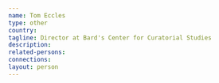 ```yaml
---
name: Tom Eccles
type: other
country:
tagline: Director at Bard's Center for Curatorial Studies
description:
related-persons:
connections:
layout: person
---
```

